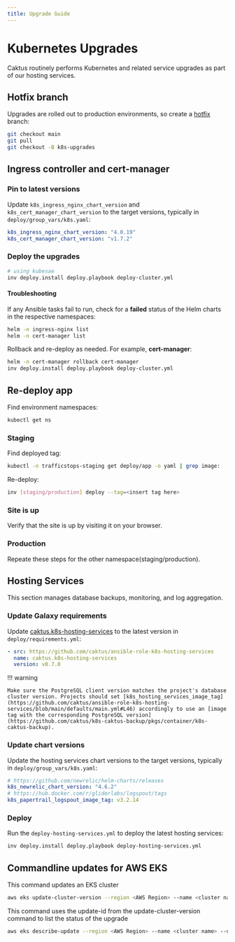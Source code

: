 ```yaml
---
title: Upgrade Guide
---
```


# Kubernetes Upgrades

Caktus routinely performs Kubernetes and related service upgrades as part of our hosting services.

## Hotfix branch 

Upgrades are rolled out to production environments, so create a [hotfix](https://www.atlassian.com/git/tutorials/comparing-workflows/gitflow-workflow) branch:

```sh
git checkout main
git pull
git checkout -B k8s-upgrades
```

## Ingress controller and cert-manager

### Pin to latest versions

Update `k8s_ingress_nginx_chart_version` and `k8s_cert_manager_chart_version` to the target versions, typically in `deploy/group_vars/k8s.yaml`:

```yaml
k8s_ingress_nginx_chart_version: "4.0.19"
k8s_cert_manager_chart_version: "v1.7.2"
```

### Deploy the upgrades

```sh
# using kubesae
inv deploy.install deploy.playbook deploy-cluster.yml
```

#### Troubleshooting

If any Ansible tasks fail to run, check for a **failed** status of the Helm charts in the respective namespaces:

```sh
helm -n ingress-nginx list
helm -n cert-manager list
```

Rollback and re-deploy as needed. For example, **cert-manager**:

```sh
helm -n cert-manager rollback cert-manager
inv deploy.install deploy.playbook deploy-cluster.yml
```

## Re-deploy app

Find environment namespaces:

```sh
kubectl get ns
```

### Staging

Find deployed tag:

```sh
kubectl -n trafficstops-staging get deploy/app -o yaml | grep image:
```

Re-deploy:

```sh
inv [staging/production] deploy --tag=<insert tag here>
```

### Site is up
Verify that the site is up by visiting it on your browser.
### Production

Repeate these steps for the other namespace(staging/production).

## Hosting Services

This section manages database backups, monitoring, and log aggregation.

### Update Galaxy requirements

Update [caktus.k8s-hosting-services](https://github.com/caktus/ansible-role-k8s-hosting-services) to the latest version in `deploy/requirements.yml`:

```yaml
- src: https://github.com/caktus/ansible-role-k8s-hosting-services
  name: caktus.k8s-hosting-services
  version: v0.7.0
```

!!! warning

    Make sure the PostgreSQL client version matches the project's database cluster version. Projects should set [k8s_hosting_services_image_tag](https://github.com/caktus/ansible-role-k8s-hosting-services/blob/main/defaults/main.yml#L46) accordingly to use an [image tag with the corresponding PostgreSQL version](https://github.com/caktus/k8s-caktus-backup/pkgs/container/k8s-caktus-backup).

### Update chart versions

Update the hosting services chart versions to the target versions, typically in `deploy/group_vars/k8s.yaml`:

```yaml
# https://github.com/newrelic/helm-charts/releases
k8s_newrelic_chart_version: "4.6.2"
# https://hub.docker.com/r/gliderlabs/logspout/tags
k8s_papertrail_logspout_image_tag: v3.2.14
```

### Deploy

Run the `deploy-hosting-services.yml` to deploy the latest hosting services:

```sh
inv deploy.install deploy.playbook deploy-hosting-services.yml
```

## Commandline updates for AWS EKS
This command updates an EKS cluster
```sh
aws eks update-cluster-version --region <AWS Region> --name <cluster name> --kubernetes-version <K8s version to update to>
```

This command uses the update-id from the update-cluster-version command to list the status of the upgrade 
```sh
aws eks describe-update --region <AWS Region> --name <cluster name> --update-id <update-ID from update command>  | grep "status"
```
